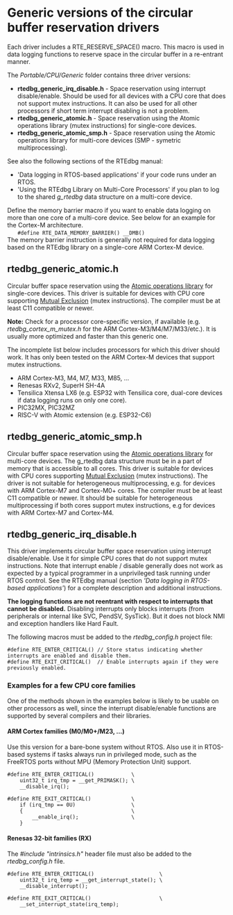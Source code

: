 # Generic versions of the circular buffer reservation drivers

Each driver includes a RTE_RESERVE_SPACE() macro. This macro is used in data logging functions to reserve space in the circular buffer in a re-entrant manner. 

The *Portable/CPU/Generic* folder contains three driver versions:
* **rtedbg_generic_irq_disable.h** - Space reservation using interrupt disable/enable. Should be used for all devices with a CPU core that does not support mutex instructions. It can also be used for all other processors if short term interrupt disabling is not a problem.
* **rtedbg_generic_atomic.h** - Space reservation using the Atomic operations library (mutex instructions) for single-core devices.
* **rtedbg_generic_atomic_smp.h** - Space reservation using the Atomic operations library for multi-core devices (SMP - symetric multiprocessing).

See also the following sections of the RTEdbg manual:
* 'Data logging in RTOS-based applications' if your code runs under an RTOS.
* 'Using the RTEdbg Library on Multi-Core Processors' if you plan to log to the shared *g_rtedbg* data structure on a multi-core device.

Define the memory barrier macro if you want to enable data logging on more than one core of a multi-core device. See below for an example for the Cortex-M architecture. <br>
&nbsp; &nbsp; &nbsp; `#define RTE_DATA_MEMORY_BARRIER() __DMB()` <br>
The memory barrier instruction is generally not required for data logging based on the RTEdbg library on a single-core ARM Cortex-M device.

## rtedbg_generic_atomic.h
Circular buffer space reservation using the [Atomic operations library](https://en.cppreference.com/w/c/atomic) for single-core devices. This driver is suitable for devices with CPU core supporting [Mutual Exclusion](https://en.wikipedia.org/wiki/Mutual_exclusion) (mutex instructions). The compiler must be at least C11 compatible or newer.

**Note:** Check for a processor core-specific version, if available (e.g. *rtedbg_cortex_m_mutex.h* for the ARM Cortex-M3/M4/M7/M33/etc.). It is usually more optimized and faster than this generic one.

The incomplete list below includes processors for which this driver should work. It has only been tested on the ARM Cortex-M devices that support mutex instructions.
* ARM Cortex-M3, M4, M7, M33, M85, ...
* Renesas RXv2, SuperH SH-4A
* Tensilica Xtensa LX6 (e.g. ESP32 with Tensilica core, dual-core devices if data logging runs on only one core).
* PIC32MX, PIC32MZ
* RISC-V with Atomic extension (e.g. ESP32-C6)

## rtedbg_generic_atomic_smp.h
Circular buffer space reservation using the [Atomic operations library](https://en.cppreference.com/w/c/atomic) for multi-core devices. The g_rtedbg data structure must be in a part of memory that is accessible to all cores. This driver is suitable for devices with CPU cores supporting [Mutual Exclusion](https://en.wikipedia.org/wiki/Mutual_exclusion) (mutex instructions). The driver is not suitable for heterogeneous multiprocessing, e.g. for devices with ARM Cortex-M7 and Cortex-M0+ cores. The compiler must be at least C11 compatible or newer. It should be suitable for heterogeneous multiprocessing if both cores support mutex instructions, e.g for devices with ARM Cortex-M7 and Cortex-M4.

## rtedbg_generic_irq_disable.h
This driver implements circular buffer space reservation using interrupt disable/enable. Use it for simple CPU cores that do not support mutex instructions. Note that interrupt enable / disable generally does not work as expected by a typical programmer in a unprivileged task running under RTOS control. See the RTEdbg manual (section *'Data logging in RTOS-based applications'*) for a complete description and additional instructions.

**The logging functions are not reentrant with respect to interrupts that cannot be disabled.** Disabling interrupts only blocks interrupts (from peripherals or internal like SVC, PendSV, SysTick). But it does not block NMI and exception handlers like Hard Fault.

The following macros must be added to the *rtedbg_config.h* project file:
```
#define RTE_ENTER_CRITICAL() // Store status indicating whether interrupts are enabled and disable them.
#define RTE_EXIT_CRITICAL()  // Enable interrupts again if they were previously enabled.
```
### Examples for a few CPU core families
One of the methods shown in the examples below is likely to be usable on other processors as well, since the interrupt disable/enable functions are supported by several compilers and their libraries.

#### ARM Cortex families (M0/M0+/M23, ...)
Use this version for a bare-bone system without RTOS. Also use it in RTOS-based systems if tasks always run in privileged mode, such as the FreeRTOS ports without MPU (Memory Protection Unit) support.
```
#define RTE_ENTER_CRITICAL()            \
    uint32_t irq_tmp = __get_PRIMASK(); \
    __disable_irq();

#define RTE_EXIT_CRITICAL()             \
    if (irq_tmp == 0U)                  \
    {                                   \
        __enable_irq();                 \
    }
```

#### Renesas 32-bit families (RX)
The *#include "intrinsics.h"* header file must also be added to the *rtedbg_config.h* file.
```
#define RTE_ENTER_CRITICAL()                     \
    uint32_t irq_temp = __get_interrupt_state(); \
    __disable_interrupt();

#define RTE_EXIT_CRITICAL()                      \
    __set_interrupt_state(irq_temp);
```
